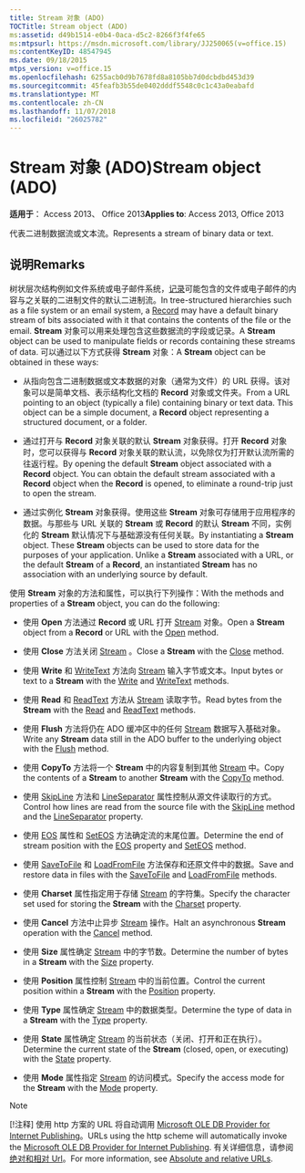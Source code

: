 ```yaml
---
title: Stream 对象 (ADO)
TOCTitle: Stream object (ADO)
ms:assetid: d49b1514-e0b4-0aca-d5c2-8266f3f4fe65
ms:mtpsurl: https://msdn.microsoft.com/library/JJ250065(v=office.15)
ms:contentKeyID: 48547945
ms.date: 09/18/2015
mtps_version: v=office.15
ms.openlocfilehash: 6255acb0d9b7678fd8a8105bb7d0dcbdbd453d39
ms.sourcegitcommit: 45feafb3b55de0402dddf5548c0c1c43a0eabafd
ms.translationtype: MT
ms.contentlocale: zh-CN
ms.lasthandoff: 11/07/2018
ms.locfileid: "26025782"
---
```

# <a name="stream-object-ado"></a><span data-ttu-id="432fe-102">Stream 对象 (ADO)</span><span class="sxs-lookup"><span data-stu-id="432fe-102">Stream object (ADO)</span></span>


<span data-ttu-id="432fe-103">**适用于**： Access 2013、 Office 2013</span><span class="sxs-lookup"><span data-stu-id="432fe-103">**Applies to**: Access 2013, Office 2013</span></span>

<span data-ttu-id="432fe-104">代表二进制数据流或文本流。</span><span class="sxs-lookup"><span data-stu-id="432fe-104">Represents a stream of binary data or text.</span></span>

## <a name="remarks"></a><span data-ttu-id="432fe-105">说明</span><span class="sxs-lookup"><span data-stu-id="432fe-105">Remarks</span></span>

<span data-ttu-id="432fe-106">树状层次结构例如文件系统或电子邮件系统，[记录](record-object-ado.md)可能包含的文件或电子邮件的内容与之关联的二进制文件的默认二进制流。</span><span class="sxs-lookup"><span data-stu-id="432fe-106">In tree-structured hierarchies such as a file system or an email system, a [Record](record-object-ado.md) may have a default binary stream of bits associated with it that contains the contents of the file or the email.</span></span> <span data-ttu-id="432fe-107">**Stream** 对象可以用来处理包含这些数据流的字段或记录。</span><span class="sxs-lookup"><span data-stu-id="432fe-107">A **Stream** object can be used to manipulate fields or records containing these streams of data.</span></span> <span data-ttu-id="432fe-108">可以通过以下方式获得 **Stream** 对象：</span><span class="sxs-lookup"><span data-stu-id="432fe-108">A **Stream** object can be obtained in these ways:</span></span>

  - <span data-ttu-id="432fe-p102">从指向包含二进制数据或文本数据的对象（通常为文件）的 URL 获得。该对象可以是简单文档、表示结构化文档的 **Record** 对象或文件夹。</span><span class="sxs-lookup"><span data-stu-id="432fe-p102">From a URL pointing to an object (typically a file) containing binary or text data. This object can be a simple document, a **Record** object representing a structured document, or a folder.</span></span>

  - <span data-ttu-id="432fe-p103">通过打开与 **Record** 对象关联的默认 **Stream** 对象获得。打开 **Record** 对象时，您可以获得与 **Record** 对象关联的默认流，以免除仅为打开默认流所需的往返行程。</span><span class="sxs-lookup"><span data-stu-id="432fe-p103">By opening the default **Stream** object associated with a **Record** object. You can obtain the default stream associated with a **Record** object when the **Record** is opened, to eliminate a round-trip just to open the stream.</span></span>

  - <span data-ttu-id="432fe-p104">通过实例化 **Stream** 对象获得。使用这些 **Stream** 对象可存储用于应用程序的数据。与那些与 URL 关联的 **Stream** 或 **Record** 的默认 **Stream** 不同，实例化的 **Stream** 默认情况下与基础源没有任何关联。</span><span class="sxs-lookup"><span data-stu-id="432fe-p104">By instantiating a **Stream** object. These **Stream** objects can be used to store data for the purposes of your application. Unlike a **Stream** associated with a URL, or the default **Stream** of a **Record**, an instantiated **Stream** has no association with an underlying source by default.</span></span>

<span data-ttu-id="432fe-116">使用 **Stream** 对象的方法和属性，可以执行下列操作：</span><span class="sxs-lookup"><span data-stu-id="432fe-116">With the methods and properties of a **Stream** object, you can do the following:</span></span>

  - <span data-ttu-id="432fe-117">使用 **Open** 方法通过 **Record** 或 URL 打开 [Stream](open-method-ado-stream.md) 对象。</span><span class="sxs-lookup"><span data-stu-id="432fe-117">Open a **Stream** object from a **Record** or URL with the [Open](open-method-ado-stream.md) method.</span></span>

  - <span data-ttu-id="432fe-118">使用 **Close** 方法关闭 [Stream](close-method-ado.md) 。</span><span class="sxs-lookup"><span data-stu-id="432fe-118">Close a **Stream** with the [Close](close-method-ado.md) method.</span></span>

  - <span data-ttu-id="432fe-119">使用 **Write** 和 [WriteText](write-method-ado.md) 方法向 [Stream](writetext-method-ado.md) 输入字节或文本。</span><span class="sxs-lookup"><span data-stu-id="432fe-119">Input bytes or text to a **Stream** with the [Write](write-method-ado.md) and [WriteText](writetext-method-ado.md) methods.</span></span>

  - <span data-ttu-id="432fe-120">使用 **Read** 和 [ReadText](read-method-ado.md) 方法从 [Stream](readtext-method-ado.md) 读取字节。</span><span class="sxs-lookup"><span data-stu-id="432fe-120">Read bytes from the **Stream** with the [Read](read-method-ado.md) and [ReadText](readtext-method-ado.md) methods.</span></span>

  - <span data-ttu-id="432fe-121">使用 **Flush** 方法将仍在 ADO 缓冲区中的任何 [Stream](flush-method-ado.md) 数据写入基础对象。</span><span class="sxs-lookup"><span data-stu-id="432fe-121">Write any **Stream** data still in the ADO buffer to the underlying object with the [Flush](flush-method-ado.md) method.</span></span>

  - <span data-ttu-id="432fe-122">使用 **CopyTo** 方法将一个 **Stream** 中的内容复制到其他 [Stream](copyto-method-ado.md) 中。</span><span class="sxs-lookup"><span data-stu-id="432fe-122">Copy the contents of a **Stream** to another **Stream** with the [CopyTo](copyto-method-ado.md) method.</span></span>

  - <span data-ttu-id="432fe-123">使用 [SkipLine](skipline-method-ado.md) 方法和 [LineSeparator](lineseparator-property-ado.md) 属性控制从源文件读取行的方式。</span><span class="sxs-lookup"><span data-stu-id="432fe-123">Control how lines are read from the source file with the [SkipLine](skipline-method-ado.md) method and the [LineSeparator](lineseparator-property-ado.md) property.</span></span>

  - <span data-ttu-id="432fe-124">使用 [EOS](eos-property-ado.md) 属性和 [SetEOS](seteos-method-ado.md) 方法确定流的末尾位置。</span><span class="sxs-lookup"><span data-stu-id="432fe-124">Determine the end of stream position with the [EOS](eos-property-ado.md) property and [SetEOS](seteos-method-ado.md) method.</span></span>

  - <span data-ttu-id="432fe-125">使用 [SaveToFile](savetofile-method-ado.md) 和 [LoadFromFile](loadfromfile-method-ado.md) 方法保存和还原文件中的数据。</span><span class="sxs-lookup"><span data-stu-id="432fe-125">Save and restore data in files with the [SaveToFile](savetofile-method-ado.md) and [LoadFromFile](loadfromfile-method-ado.md) methods.</span></span>

  - <span data-ttu-id="432fe-126">使用 **Charset** 属性指定用于存储 [Stream](charset-property-ado.md) 的字符集。</span><span class="sxs-lookup"><span data-stu-id="432fe-126">Specify the character set used for storing the **Stream** with the [Charset](charset-property-ado.md) property.</span></span>

  - <span data-ttu-id="432fe-127">使用 **Cancel** 方法中止异步 [Stream](cancel-method-ado.md) 操作。</span><span class="sxs-lookup"><span data-stu-id="432fe-127">Halt an asynchronous **Stream** operation with the [Cancel](cancel-method-ado.md) method.</span></span>

  - <span data-ttu-id="432fe-128">使用 **Size** 属性确定 [Stream](https://docs.microsoft.com/office/vba/access/concepts/miscellaneous/size-property-ado-stream) 中的字节数。</span><span class="sxs-lookup"><span data-stu-id="432fe-128">Determine the number of bytes in a **Stream** with the [Size](https://docs.microsoft.com/office/vba/access/concepts/miscellaneous/size-property-ado-stream) property.</span></span>

  - <span data-ttu-id="432fe-129">使用 **Position** 属性控制 [Stream](position-property-ado.md) 中的当前位置。</span><span class="sxs-lookup"><span data-stu-id="432fe-129">Control the current position within a **Stream** with the [Position](position-property-ado.md) property.</span></span>

  - <span data-ttu-id="432fe-130">使用 **Type** 属性确定 [Stream](type-property-ado-stream.md) 中的数据类型。</span><span class="sxs-lookup"><span data-stu-id="432fe-130">Determine the type of data in a **Stream** with the [Type](type-property-ado-stream.md) property.</span></span>

  - <span data-ttu-id="432fe-131">使用 **State** 属性确定 [Stream](state-property-ado.md) 的当前状态（关闭、打开和正在执行）。</span><span class="sxs-lookup"><span data-stu-id="432fe-131">Determine the current state of the **Stream** (closed, open, or executing) with the [State](state-property-ado.md) property.</span></span>

  - <span data-ttu-id="432fe-132">使用 **Mode** 属性指定 [Stream](mode-property-ado.md) 的访问模式。</span><span class="sxs-lookup"><span data-stu-id="432fe-132">Specify the access mode for the **Stream** with the [Mode](mode-property-ado.md) property.</span></span>

> [!NOTE]
> <span data-ttu-id="432fe-133">[!注释] 使用 http 方案的 URL 将自动调用 [Microsoft OLE DB Provider for Internet Publishing](microsoft-ole-db-provider-for-internet-publishing.md)。</span><span class="sxs-lookup"><span data-stu-id="432fe-133">URLs using the http scheme will automatically invoke the [Microsoft OLE DB Provider for Internet Publishing](microsoft-ole-db-provider-for-internet-publishing.md).</span></span> <span data-ttu-id="432fe-134">有关详细信息，请参阅[绝对和相对 Url](absolute-and-relative-urls.md)。</span><span class="sxs-lookup"><span data-stu-id="432fe-134">For more information, see [Absolute and relative URLs](absolute-and-relative-urls.md).</span></span>


